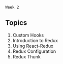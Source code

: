 `Week 2`

## Topics

1. Custom Hooks
2. Introduction to Redux
3. Using React-Redux
4. Redux Configuration
5. Redux Thunk
